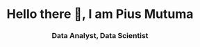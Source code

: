 <h1 align="center">Hello there 👋, I am Pius Mutuma</h1>
<h3 align="center">Data Analyst, Data Scientist</h3>
<h5 I love working with data and using my analytical skills to find insights and solutions to problems. </h5>
